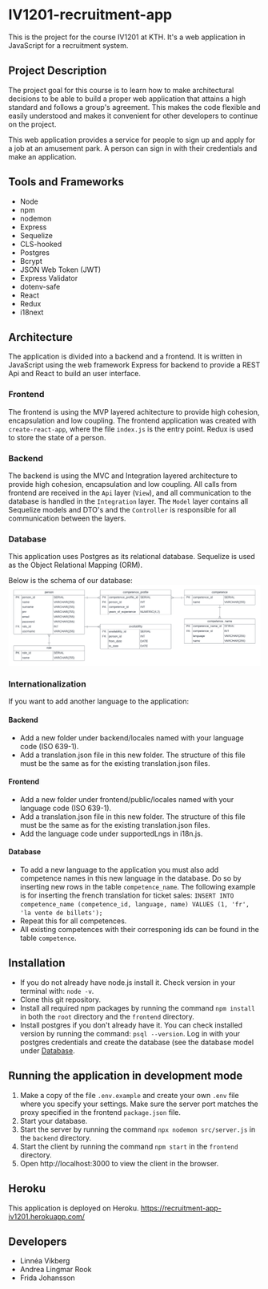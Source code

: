 # IV1201-recruitment-app
This is the project for the course IV1201 at KTH. It's a web application in JavaScript for a recruitment system.

## Project Description 

The project goal for this course is to learn how to make architectural decisions to be able to build a proper web application that attains a high standard and follows a group's agreement. This makes the code flexible and easily understood and makes it convenient for other developers to continue on the project.

This web application provides a service for people to sign up and apply for a job at an amusement park. A person can sign in with their credentials and make an application. 

## Tools and Frameworks
- Node
- npm
- nodemon
- Express
- Sequelize
- CLS-hooked
- Postgres
- Bcrypt
- JSON Web Token (JWT)
- Express Validator
- dotenv-safe
- React
- Redux
- i18next

## Architecture

The application is divided into a backend and a frontend. It is written in JavaScript using the web framework Express for backend to provide a REST Api and React to build an user interface. 

### Frontend
The frontend is using the MVP layered achitecture to provide high cohesion, encapsulation and low coupling. The frontend application was created with `create-react-app`, where the file `index.js` is the entry point. Redux is used to store the state of a person. 

### Backend
The backend is using the MVC and Integration layered architecture to provide high cohesion, encapsulation and low coupling. All calls from frontend are received in the `Api` layer (`View`), and all communication to the database is handled in the `Integration` layer. The `Model` layer contains all Sequelize models and DTO's and the `Controller` is responsible for all communication between the layers.  

### Database
This application uses Postgres as its relational database. Sequelize is used as the Object Relational Mapping (ORM). 

Below is the schema of our database:
![Database schema](https://raw.githubusercontent.com/andrearook/IV1201-recruitment-app/develop/img/recruitment_db.png)

### Internationalization
If you want to add another language to the application:
#### Backend
- Add a new folder under backend/locales named with your language code (ISO 639-1).
- Add a translation.json file in this new folder. The structure of this file must be the same as for the existing translation.json files. 

#### Frontend
- Add a new folder under frontend/public/locales named with your language code (ISO 639-1).
- Add a translation.json file in this new folder. The structure of this file must be the same as for the existing translation.json files.
- Add the language code under supportedLngs in i18n.js.

#### Database
- To add a new language to the application you must also add competence names in this new language in the database. Do so by inserting new rows in the table `competence_name`. The following example is for inserting the french translation for ticket sales:
`INSERT INTO competence_name (competence_id, language, name) VALUES (1, 'fr', 'la vente de billets');`
- Repeat this for all competences.
- All existing competences with their corresponing ids can be found in the table `competence`.

## Installation
- If you do not already have node.js install it. Check version in your terminal with: `node -v`.
- Clone this git repository.
- Install all required npm packages by running the command `npm install` in both the `root` directory and the `frontend` directory.
- Install postgres if you don't already have it. You can check installed version by running the command: `psql --version`. Log in with your postgres credentials and create the database (see the database model under [Database](#database).

## Running the application in development mode
1. Make a copy of the file `.env.example` and create your own `.env` file where you specify your settings. Make sure the server port matches the proxy specified in the frontend `package.json` file.
2. Start your database. 
3. Start the server by running the command `npx nodemon src/server.js` in the `backend` directory.
4. Start the client by running the command `npm start` in the `frontend` directory.
5. Open http://localhost:3000 to view the client in the browser.

## Heroku 

This application is deployed on Heroku. https://recruitment-app-iv1201.herokuapp.com/

## Developers
- Linnéa Vikberg
- Andrea Lingmar Rook
- Frida Johansson
